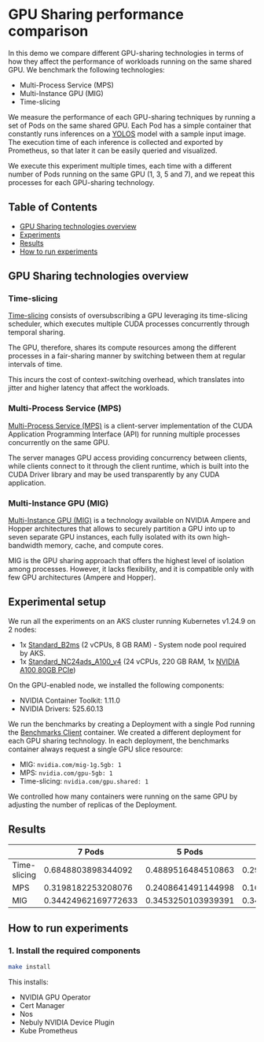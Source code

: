 # GPU Sharing performance comparison

In this demo we compare different GPU-sharing technologies in terms of how they affect the performance
of workloads running on the same shared GPU. We benchmark the following technologies:

* Multi-Process Service (MPS)
* Multi-Instance GPU (MIG)
* Time-slicing

We measure the performance of each GPU-sharing techniques by running a set of Pods on the same shared GPU.
Each Pod has a simple container that constantly runs
inferences on a [YOLOS](https://huggingface.co/hustvl/yolos-small) model with a sample input image. The execution time
of each inference is collected and exported by Prometheus, so that later it can be easily queried and visualized.

We execute this experiment multiple times, each time with a different number of Pods running on the same GPU
(1, 3, 5 and 7), and we repeat this processes for each GPU-sharing technology.

## Table of Contents

* [GPU Sharing technologies overview](#gpu-sharing-technologies-overview)
* [Experiments](#experiments)
* [Results](#results)
* [How to run experiments](#how-to-reproduce)

## GPU Sharing technologies overview

### Time-slicing

[Time-slicing](https://docs.nvidia.com/datacenter/cloud-native/gpu-operator/gpu-sharing.html)
consists of oversubscribing a GPU leveraging its time-slicing scheduler, which executes multiple CUDA processes
concurrently through temporal sharing.

The GPU, therefore, shares its compute resources among the different
processes in a fair-sharing manner by switching between them at regular intervals of time.

This incurs the cost of context-switching overhead, which translates into jitter and higher latency that affect the
workloads.

### Multi-Process Service (MPS)

[Multi-Process Service (MPS)](https://docs.nvidia.com/deploy/mps/index.html) is a client-server implementation of the
CUDA Application Programming Interface (API) for running multiple processes concurrently on the same GPU.

The server manages GPU access providing concurrency between clients, while clients connect to it through the client
runtime, which is built into the CUDA Driver library and may be used transparently by any CUDA application.

### Multi-Instance GPU (MIG)

[Multi-Instance GPU (MIG)](https://docs.nvidia.com/datacenter/tesla/mig-user-guide/) is a technology available on
NVIDIA Ampere and Hopper architectures that allows to securely partition a GPU into up to seven separate GPU instances,
each fully isolated with its own high-bandwidth memory, cache, and compute cores.

MIG is the GPU sharing approach that offers the highest level of isolation among processes.
However, it lacks flexibility, and it is compatible only with few GPU architectures (Ampere and Hopper).

## Experimental setup

We run all the experiments on an AKS cluster running Kubernetes v1.24.9 on 2 nodes:

* 1x [Standard_B2ms](https://learn.microsoft.com/en-us/azure/virtual-machines/sizes-b-series-burstable)
  (2 vCPUs, 8 GB RAM) - System node pool required by AKS.
* 1x [Standard_NC24ads_A100_v4](https://learn.microsoft.com/en-us/azure/virtual-machines/nc-a100-v4-series)
  (24 vCPUs, 220 GB RAM,
  1x [NVIDIA A100 80GB PCIe](https://www.nvidia.com/content/dam/en-zz/Solutions/Data-Center/a100/pdf/PB-10577-001_v02.pdf))

On the GPU-enabled node, we installed the following components:

* NVIDIA Container Toolkit: 1.11.0
* NVIDIA Drivers: 525.60.13

We run the benchmarks by creating a Deployment with a single Pod running the [Benchmarks Client](client)
container. We created a different deployment for each GPU sharing technology. In each deployment, 
the benchmarks container always request a single GPU slice resource:

* MIG: `nvidia.com/mig-1g.5gb: 1`
* MPS:  `nvidia.com/gpu-5gb: 1`
* Time-slicing: `nvidia.com/gpu.shared: 1`

We controlled how many containers were running on the same GPU by adjusting the number of replicas of the Deployment.


## Results

|              | 7 Pods              | 5 Pods             | 3 Pods             | 1 Pod               |
|--------------|---------------------|--------------------|--------------------|---------------------|
| Time-slicing | 0.6848803898344092  | 0.4889516484510863 | 0.2931403323839484 | 0.08815048247208879 |
| MPS          | 0.3198182253208076  | 0.2408641491144998 | 0.1640018804617158 | 0.08796154366177533 |
| MIG          | 0.34424962169772633 | 0.3453250103939391 | 0.3413140464128765 | 0.34236589893939284 |

## How to run experiments

### 1. Install the required components

```bash
make install
```

This installs:

- NVIDIA GPU Operator
- Cert Manager
- Nos
- Nebuly NVIDIA Device Plugin
- Kube Prometheus